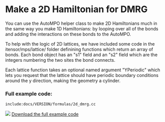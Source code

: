 # Make a 2D Hamiltonian for DMRG

You can use the AutoMPO helper class to make 2D Hamiltonians
much in the same way you make 1D Hamiltonians: by looping over
all of the bonds and adding the interactions on these bonds to
the AutoMPO. 

To help with the logic of 2D lattices, we have included some 
code in the itensor/mps/lattice/ folder definining functions
which return an array of bonds. Each bond object has an
"s1" field and an "s2" field which are the integers numbering
the two sites the bond connects.

Each lattice function takes an optional named argument
"YPeriodic" which lets you request that the lattice should
have periodic boundary conditions around the y direction, making
the geometry a cylinder.

### Full example code:

    include:docs/VERSION/formulas/2d_dmrg.cc

<img class="icon" src="docs/VERSION/install.png"/>&nbsp;<a href="docs/VERSION/formulas/2d_dmrg.cc">Download the full example code</a>
